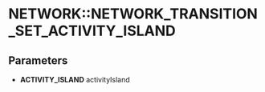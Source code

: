 # NETWORK::NETWORK_TRANSITION_SET_ACTIVITY_ISLAND

## Parameters
* **ACTIVITY_ISLAND** activityIsland